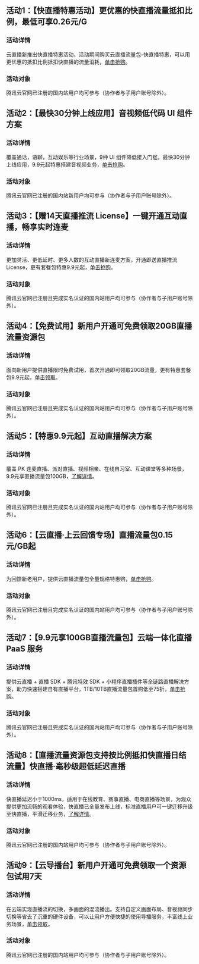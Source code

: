 ## 活动1：【快直播特惠活动】更优惠的快直播流量抵扣比例，最低可享0.26元/G

### 活动详情
云直播新推出快直播特惠活动，活动期间购买云直播流量包-快直播特惠，可以用更优惠的抵扣比例抵扣快直播的流量消耗，[单击抢购](https://buy.cloud.tencent.com/leb)。

### 活动对象
腾讯云官网已注册的国内站用户均可参与（协作者与子用户账号除外）。

## 活动2：【最快30分钟上线应用】音视频低代码 UI 组件方案

### 活动详情

覆盖通话，语聊，互动娱乐等行业场景，9种 UI 组件降低接入门槛，最快30分钟上线应用，9.9元起特惠搭建音视频业务，[单击抢购](https://cloud.tencent.com/act/pro/video_aPaaS?from=16890)。

### 活动对象
腾讯云官网已注册的国内站新用户均可参与（协作者与子用户账号除外）。



## 活动3：【赠14天直播推流 License】一键开通互动直播，畅享实时连麦

### 活动详情

更加灵活、更低延时、更多人数的互动直播新连麦方案，开通即送直播推流 License，更有套餐包特惠9.9元起，[单击抢购](https://cloud.tencent.com/act/pro/RT-cube?from=16904)。

### 活动对象

腾讯云官网已注册且完成实名认证的国内站用户均可参与（协作者与子用户账号除外）。



## 活动4：【免费试用】新用户开通可免费领取20GB直播流量资源包

### 活动详情

面向新用户提供直播限时免费试用，首次开通即可领取20GB流量，更有特惠套餐包9.9元起，[单击领取](https://cloud.tencent.com/act/pro/video_freetrial?from=14867)。

### 活动对象

腾讯云官网已注册且完成实名认证的国内站用户均可参与（协作者与子用户账号除外）。



## 活动5：【特惠9.9元起】互动直播解决方案

### 活动详情

覆盖 PK 连麦直播、派对直播、视频相亲、在线自习室、互动课堂等多种场景，9.9元享直播流量包100GB，[了解详情](https://cloud.tencent.com/act/pro/ilvb?from=16648)。

### 活动对象

腾讯云官网已注册且完成实名认证的国内站用户均可参与（协作者与子用户账号除外）。




## 活动6：【云直播·上云回馈专场】直播流量包0.15元/GB起

### 活动详情

为回馈新老用户，提供云直播流量包全量规格特惠购，[单击抢购](https://cloud.tencent.com/act/appreciation?from=14565#live-0)。

### 活动对象

腾讯云官网已注册且完成实名认证的国内站用户均可参与（协作者与子用户账号除外）。



## 活动7：【9.9元享100GB直播流量包】云端一体化直播 PaaS 服务

### 活动详情

提供云直播 + 直播 SDK + 腾讯特效 SDK + 小程序直播插件等全链路直播解决方案，助力快速搭建自有直播平台，1TB/10TB直播流量包首购低至75折，[单击抢购]( https://cloud.tencent.com/act/pro/cssall?from=14593)。

### 活动对象

腾讯云官网已注册且完成实名认证的国内站用户均可参与（协作者与子用户账号除外）。



## 活动8：【直播流量资源包支持按比例抵扣快直播日结流量】快直播·毫秒级超低延迟直播

### 活动详情

快直播延迟小于1000ms，适用于在线教育、赛事直播、电商直播等场景，为观众提供更加流畅的观看体验，快直播已全量发布上线，标准直播用户可一键迁移升级至快直播，平滑迁移业务，[了解详情](https://cloud.tencent.com/act/pro/LEB?from=14594)。

### 活动对象

腾讯云官网已注册的国内站用户均可参与（协作者与子用户账号除外）。



## 活动9：【云导播台】新用户开通可免费领取一个资源包试用7天

### 活动详情

在云端实现直播流的切换，多画面的混流播出。支持自定义画面布局、音视频同步切换等省去了沉重的硬件设备，可以让用户方便快捷的使用导播服务，丰富线上业务场景，[单击领取](https://cloud.tencent.com/act/pro/lvc?from=14560)。

### 活动对象

腾讯云官网已注册的国内站用户均可参与（协作者与子用户账号除外）。

